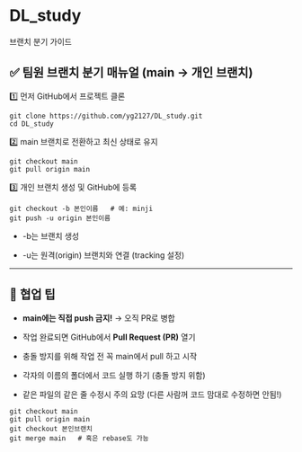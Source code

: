 # DL_study
브랜치 분기 가이드

## **✅ 팀원 브랜치 분기 매뉴얼 (main → 개인 브랜치)**

1️⃣ 먼저 GitHub에서 프로젝트 클론

```
git clone https://github.com/yg2127/DL_study.git
cd DL_study
```

2️⃣ main 브랜치로 전환하고 최신 상태로 유지

```
git checkout main
git pull origin main
```

3️⃣ 개인 브랜치 생성 및 GitHub에 등록

```
git checkout -b 본인이름   # 예: minji
git push -u origin 본인이름
```

- -b는 브랜치 생성
    
- -u는 원격(origin) 브랜치와 연결 (tracking 설정)
    

---

## **🧠 협업 팁**

- **main에는 직접 push 금지!** → 오직 PR로 병합
    
- 작업 완료되면 GitHub에서 **Pull Request (PR)** 열기
    
- 충돌 방지를 위해 작업 전 꼭 main에서 pull 하고 시작

- 각자의 이름의 폴더에서 코드 실행 하기 (충돌 방지 위함)

- 같은 파일의 같은 줄 수정시 주의 요망 (다른 사람꺼 코드 맘대로 수정하면 안됨!)
    

```
git checkout main
git pull origin main
git checkout 본인브랜치
git merge main   # 혹은 rebase도 가능
```
